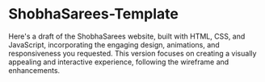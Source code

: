 # ShobhaSarees-Template
Here's a draft of the ShobhaSarees website, built with HTML, CSS, and JavaScript, incorporating the engaging design, animations, and responsiveness you requested. This version focuses on creating a visually appealing and interactive experience, following the wireframe and enhancements.
